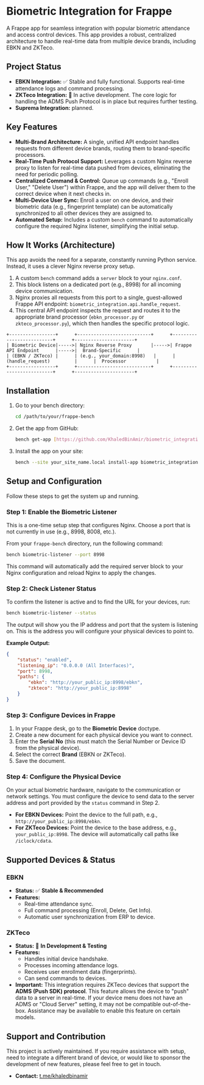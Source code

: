 # Biometric Integration for Frappe

A Frappe app for seamless integration with popular biometric attendance and access control devices. This app provides a robust, centralized architecture to handle real-time data from multiple device brands, including EBKN and ZKTeco.

## Project Status

* **EBKN Integration:** ✅ Stable and fully functional. Supports real-time attendance logs and command processing.
* **ZKTeco Integration:** 🚧 In active development. The core logic for handling the ADMS Push Protocol is in place but requires further testing.
* **Suprema Integration:** planned.

## Key Features

* **Multi-Brand Architecture:** A single, unified API endpoint handles requests from different device brands, routing them to brand-specific processors.
* **Real-Time Push Protocol Support:** Leverages a custom Nginx reverse proxy to listen for real-time data pushed from devices, eliminating the need for periodic polling.
* **Centralized Command & Control:** Queue up commands (e.g., "Enroll User," "Delete User") within Frappe, and the app will deliver them to the correct device when it next checks in.
* **Multi-Device User Sync:** Enroll a user on one device, and their biometric data (e.g., fingerprint template) can be automatically synchronized to all other devices they are assigned to.
* **Automated Setup:** Includes a custom `bench` command to automatically configure the required Nginx listener, simplifying the initial setup.

## How It Works (Architecture)

This app avoids the need for a separate, constantly running Python service. Instead, it uses a clever Nginx reverse proxy setup.

1.  A custom `bench` command adds a `server` block to your `nginx.conf`.
2.  This block listens on a dedicated port (e.g., 8998) for all incoming device communication.
3.  Nginx proxies all requests from this port to a single, guest-allowed Frappe API endpoint: `biometric_integration.api.handle_request`.
4.  This central API endpoint inspects the request and routes it to the appropriate brand processor (`ebkn_processor.py` or `zkteco_processor.py`), which then handles the specific protocol logic.

```
+-----------------+      +---------------------------+      +--------------------------+      +----------------------+
| Biometric Device|----->| Nginx Reverse Proxy       |----->| Frappe API Endpoint      |----->|  Brand-Specific      |
| (EBKN / ZKTeco) |      | (e.g., your_domain:8998)   |      | (handle_request)         |      |  Processor           |
+-----------------+      +---------------------------+      +--------------------------+      +----------------------+
```

## Installation

1.  Go to your bench directory:
    ```bash
    cd /path/to/your/frappe-bench
    ```

2.  Get the app from GitHub:
    ```bash
    bench get-app [https://github.com/KhaledBinAmir/biometric_integration](https://github.com/KhaledBinAmir/biometric_integration)
    ```

3.  Install the app on your site:
    ```bash
    bench --site your_site_name.local install-app biometric_integration
    ```

## Setup and Configuration

Follow these steps to get the system up and running.

### Step 1: Enable the Biometric Listener

This is a one-time setup step that configures Nginx. Choose a port that is not currently in use (e.g., 8998, 8008, etc.).

From your `frappe-bench` directory, run the following command:

```bash
bench biometric-listener --port 8998
```

This command will automatically add the required server block to your Nginx configuration and reload Nginx to apply the changes.

### Step 2: Check Listener Status

To confirm the listener is active and to find the URL for your devices, run:

```bash
bench biometric-listener --status
```

The output will show you the IP address and port that the system is listening on. This is the address you will configure your physical devices to point to.

**Example Output:**
```json
{
    "status": "enabled",
    "listening_ip": "0.0.0.0 (All Interfaces)",
    "port": 8998,
    "paths": {
        "ebkn": "http://your_public_ip:8998/ebkn",
        "zkteco": "http://your_public_ip:8998"
    }
}
```

### Step 3: Configure Devices in Frappe

1.  In your Frappe desk, go to the **Biometric Device** doctype.
2.  Create a new document for each physical device you want to connect.
3.  Enter the **Serial No** (this must match the Serial Number or Device ID from the physical device).
4.  Select the correct **Brand** (EBKN or ZKTeco).
5.  Save the document.

### Step 4: Configure the Physical Device

On your actual biometric hardware, navigate to the communication or network settings. You must configure the device to send data to the server address and port provided by the `status` command in Step 2.

-   **For EBKN Devices:** Point the device to the full path, e.g., `http://your_public_ip:8998/ebkn`.
-   **For ZKTeco Devices:** Point the device to the base address, e.g., `your_public_ip:8998`. The device will automatically call paths like `/iclock/cdata`.

## Supported Devices & Status

### EBKN

-   **Status:** ✅ **Stable & Recommended**
-   **Features:**
    -   Real-time attendance sync.
    -   Full command processing (Enroll, Delete, Get Info).
    -   Automatic user synchronization from ERP to device.

### ZKTeco

-   **Status:** 🚧 **In Development & Testing**
-   **Features:**
    -   Handles initial device handshake.
    -   Processes incoming attendance logs.
    -   Receives user enrollment data (fingerprints).
    -   Can send commands to devices.
-   **Important:** This integration requires ZKTeco devices that support the **ADMS (Push SDK) protocol**. This feature allows the device to "push" data to a server in real-time. If your device menu does not have an ADMS or "Cloud Server" setting, it may not be compatible out-of-the-box. Assistance may be available to enable this feature on certain models.

## Support and Contribution

This project is actively maintained. If you require assistance with setup, need to integrate a different brand of device, or would like to sponsor the development of new features, please feel free to get in touch.

-   **Contact:** [t.me/khaledbinamir](https://t.me/khaledbinamir)